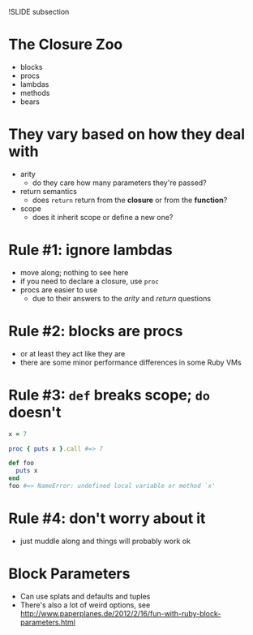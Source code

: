!SLIDE subsection
# The Closure Zoo

* blocks
* procs
* lambdas
* methods
* bears

# They vary based on how they deal with

* arity
  * do they care how many parameters they're passed?
* return semantics
  * does `return` return from the **closure** or from the **function**?
* scope
  * does it inherit scope or define a new one?

# Rule #1: ignore lambdas

* move along; nothing to see here
* if you need to declare a closure, use `proc`
* procs are easier to use
  * due to their answers to the *arity* and *return* questions

# Rule #2: blocks are procs

* or at least they act like they are
* there are some minor performance differences in some Ruby VMs

# Rule #3: `def` breaks scope; `do` doesn't

```ruby
x = 7

proc { puts x }.call #=> 7

def foo
  puts x
end
foo #=> NameError: undefined local variable or method `x'
```

# Rule #4: don't worry about it

* just muddle along and things will probably work ok


# Block Parameters

* Can use splats and defaults and tuples
* There's also a lot of weird options, see <http://www.paperplanes.de/2012/2/16/fun-with-ruby-block-parameters.html>

